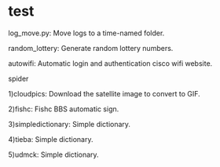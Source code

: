 # test
log_move.py: Move logs to a time-named folder.

random_lottery: Generate random lottery numbers.

autowifi: Automatic login and authentication cisco wifi website.

spider

 1)cloudpics: Download the satellite image to convert to GIF.

 2)fishc: Fishc BBS automatic sign.

 3)simpledictionary: Simple dictionary.

 4)tieba: Simple dictionary.

 5)udmck: Simple dictionary.
